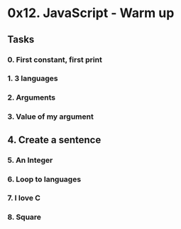 # 0x12. JavaScript - Warm up

## Tasks

### 0. First constant, first print

### 1. 3 languages

### 2. Arguments

### 3. Value of my argument

## 4. Create a sentence

### 5. An Integer

### 6. Loop to languages

### 7. I love C

### 8. Square
